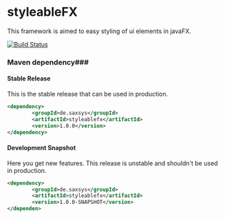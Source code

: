 # styleableFX
This framework is aimed to easy styling of ui elements in javaFX.

[![Build Status](https://api.travis-ci.org/Xyanid/styleableFX.svg?branch=master)](https://travis-ci.org/Xyanid/styleableFX)

### Maven dependency###

#### Stable Release

This is the stable release that can be used in production.

```xml
<dependency>
		<groupId>de.saxsys</groupId>
		<artifactId>styleablefx</artifactId>
		<version>1.0.0</version>
</dependency>
```

#### Development Snapshot

Here you get new features. This release is unstable and shouldn't be used in production. 

```xml
<dependency>
		<groupId>de.saxsys</groupId>
		<artifactId>styleablefx</artifactId>
		<version>1.0.0-SNAPSHOT</version>
</dependen>
